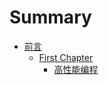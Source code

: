 # Summary

* [前言](README.md)
  * [First Chapter](chapter1.md)
    * [高性能编程](gao-xing-neng-bian-cheng.md)



